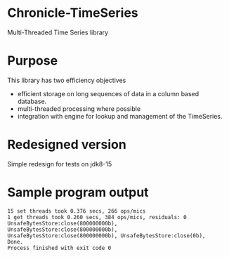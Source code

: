 # Chronicle-TimeSeries
Multi-Threaded Time Series library

# Purpose
This library has two efficiency objectives

- efficient storage on long sequences of data in a column based database.
- multi-threaded processing where possible
- integration with engine for lookup and management of the TimeSeries.

# Redesigned version
Simple redesign for tests on jdk8-15

# Sample program output
```
15 set threads took 0.376 secs, 266 ops/mics  
1 get threads took 0.260 secs, 384 ops/mics, residuals: 0  
UnsafeBytesStore:close(800000000b), UnsafeBytesStore:close(800000000b), UnsafeBytesStore:close(800000000b), UnsafeBytesStore:close(0b), 
Done.
Process finished with exit code 0
```